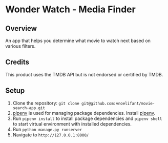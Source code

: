 # Wonder Watch - Media Finder

## Overview
An app that helps you determine what movie to watch next based on various filters. 

## Credits
This product uses the TMDB API but is not endorsed or certified by TMDB.

## Setup


1. Clone the repository: `git clone git@github.com:vnoelifant/movie-search-app.git`
2. [pipenv](https://github.com/pypa/pipenv) is used for managing package dependencies. Install [pipenv](https://github.com/pypa/pipenv). 
3. Run `pipenv install` to install package dependencies and `pipenv shell` to start virtual environment with installed dependencies.
4. Run `python manage.py runserver`
5. Navigate to `http://127.0.0.1:8000/`
